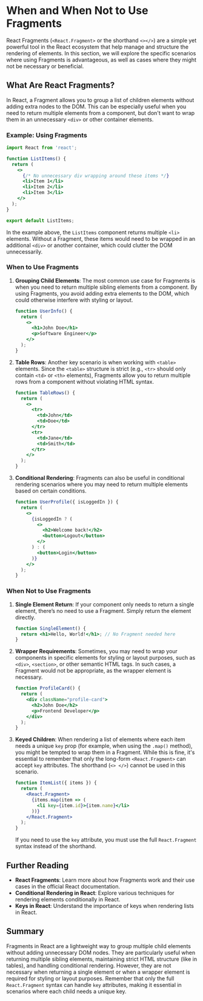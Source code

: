 # When and When Not to Use Fragments

React Fragments (`<React.Fragment>` or the shorthand `<></>`) are a simple yet powerful tool in the React ecosystem that help manage and structure the rendering of elements. In this section, we will explore the specific scenarios where using Fragments is advantageous, as well as cases where they might not be necessary or beneficial.

## What Are React Fragments?

In React, a Fragment allows you to group a list of children elements without adding extra nodes to the DOM. This can be especially useful when you need to return multiple elements from a component, but don't want to wrap them in an unnecessary `<div>` or other container elements.

### Example: Using Fragments

```jsx
import React from 'react';

function ListItems() {
  return (
    <>
      {/* No unnecessary div wrapping around these items */}
      <li>Item 1</li>
      <li>Item 2</li>
      <li>Item 3</li>
    </>
  );
}

export default ListItems;
```

In the example above, the `ListItems` component returns multiple `<li>` elements. Without a Fragment, these items would need to be wrapped in an additional `<div>` or another container, which could clutter the DOM unnecessarily.

### When to Use Fragments

1. **Grouping Child Elements**: The most common use case for Fragments is when you need to return multiple sibling elements from a component. By using Fragments, you avoid adding extra elements to the DOM, which could otherwise interfere with styling or layout.

   ```jsx
   function UserInfo() {
     return (
       <>
         <h1>John Doe</h1>
         <p>Software Engineer</p>
       </>
     );
   }
   ```

2. **Table Rows**: Another key scenario is when working with `<table>` elements. Since the `<table>` structure is strict (e.g., `<tr>` should only contain `<td>` or `<th>` elements), Fragments allow you to return multiple rows from a component without violating HTML syntax.

   ```jsx
   function TableRows() {
     return (
       <>
         <tr>
           <td>John</td>
           <td>Doe</td>
         </tr>
         <tr>
           <td>Jane</td>
           <td>Smith</td>
         </tr>
       </>
     );
   }
   ```

3. **Conditional Rendering**: Fragments can also be useful in conditional rendering scenarios where you may need to return multiple elements based on certain conditions.

   ```jsx
   function UserProfile({ isLoggedIn }) {
     return (
       <>
         {isLoggedIn ? (
           <>
             <h2>Welcome back!</h2>
             <button>Logout</button>
           </>
         ) : (
           <button>Login</button>
         )}
       </>
     );
   }
   ```

### When Not to Use Fragments

1. **Single Element Return**: If your component only needs to return a single element, there’s no need to use a Fragment. Simply return the element directly.

   ```jsx
   function SingleElement() {
     return <h1>Hello, World!</h1>; // No Fragment needed here
   }
   ```

2. **Wrapper Requirements**: Sometimes, you may need to wrap your components in specific elements for styling or layout purposes, such as `<div>`, `<section>`, or other semantic HTML tags. In such cases, a Fragment would not be appropriate, as the wrapper element is necessary.

   ```jsx
   function ProfileCard() {
     return (
       <div className="profile-card">
         <h2>John Doe</h2>
         <p>Frontend Developer</p>
       </div>
     );
   }
   ```

3. **Keyed Children**: When rendering a list of elements where each item needs a unique `key` prop (for example, when using the `.map()` method), you might be tempted to wrap them in a Fragment. While this is fine, it's essential to remember that only the long-form `<React.Fragment>` can accept `key` attributes. The shorthand (`<> </>`) cannot be used in this scenario.

   ```jsx
   function ItemList({ items }) {
     return (
       <React.Fragment>
         {items.map(item => (
           <li key={item.id}>{item.name}</li>
         ))}
       </React.Fragment>
     );
   }
   ```

   If you need to use the `key` attribute, you must use the full `React.Fragment` syntax instead of the shorthand.

## Further Reading

- **React Fragments**: Learn more about how Fragments work and their use cases in the official React documentation.
- **Conditional Rendering in React**: Explore various techniques for rendering elements conditionally in React.
- **Keys in React**: Understand the importance of keys when rendering lists in React.

## Summary

Fragments in React are a lightweight way to group multiple child elements without adding unnecessary DOM nodes. They are particularly useful when returning multiple sibling elements, maintaining strict HTML structure (like in tables), and handling conditional rendering. However, they are not necessary when returning a single element or when a wrapper element is required for styling or layout purposes. Remember that only the full `React.Fragment` syntax can handle `key` attributes, making it essential in scenarios where each child needs a unique key.